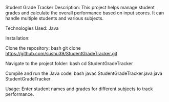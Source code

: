 Student Grade Tracker
Description: This project helps manage student grades and calculate the overall performance based on input scores. It can handle multiple students and various subjects.

Technologies Used: Java

Installation:

Clone the repository: bash git clone https://github.com/sushu39/StudentGradeTracker.git

Navigate to the project folder: bash cd StudentGradeTracker

Compile and run the Java code: bash javac StudentGradeTracker.java java StudentGradeTracker

Usage: Enter student names and grades for different subjects to track performance.

